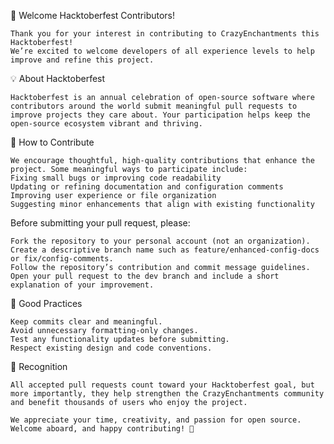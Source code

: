 🎉 Welcome Hacktoberfest Contributors!

    Thank you for your interest in contributing to CrazyEnchantments this Hacktoberfest!
    We’re excited to welcome developers of all experience levels to help improve and refine this project.

💡 About Hacktoberfest

    Hacktoberfest is an annual celebration of open-source software where contributors around the world submit meaningful pull requests to improve projects they care about. Your participation helps keep the open-source ecosystem vibrant and thriving.

🤝 How to Contribute

    We encourage thoughtful, high-quality contributions that enhance the project. Some meaningful ways to participate include:
    Fixing small bugs or improving code readability
    Updating or refining documentation and configuration comments
    Improving user experience or file organization
    Suggesting minor enhancements that align with existing functionality

Before submitting your pull request, please:

    Fork the repository to your personal account (not an organization).
    Create a descriptive branch name such as feature/enhanced-config-docs or fix/config-comments.
    Follow the repository’s contribution and commit message guidelines.
    Open your pull request to the dev branch and include a short explanation of your improvement.

🧭 Good Practices

    Keep commits clear and meaningful.
    Avoid unnecessary formatting-only changes.
    Test any functionality updates before submitting.
    Respect existing design and code conventions.

🌟 Recognition

    All accepted pull requests count toward your Hacktoberfest goal, but more importantly, they help strengthen the CrazyEnchantments community and benefit thousands of users who enjoy the project.

    We appreciate your time, creativity, and passion for open source.
    Welcome aboard, and happy contributing! 💪

